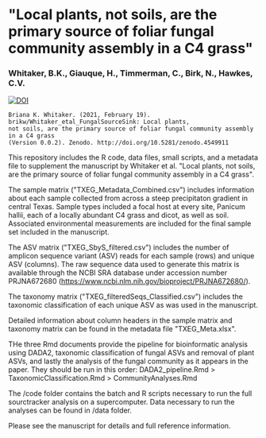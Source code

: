 # "Local plants, not soils, are the primary source of foliar fungal community assembly in a C4 grass"
### Whitaker, B.K., Giauque, H., Timmerman, C., Birk, N., Hawkes, C.V.

[![DOI](https://zenodo.org/badge/DOI/10.5281/zenodo.4549911.svg)](https://doi.org/10.5281/zenodo.4549911)

```
Briana K. Whitaker. (2021, February 19). brikw/Whitaker_etal_FungalSourceSink: Local plants, 
not soils, are the primary source of foliar fungal community assembly in a C4 grass 
(Version 0.0.2). Zenodo. http://doi.org/10.5281/zenodo.4549911
```

This repository includes the R code, data files, small scripts, and a metadata file to supplement the manuscript by Whitaker et al. "Local plants, not soils, are the primary source of foliar fungal community assembly in a C4 grass". 

The sample matrix ("TXEG_Metadata_Combined.csv") includes information about each sample collected from
across a steep precipitaton gradient in central Texas. Sample types included a focal host at every site, Panicum hallii, each of a locally abundant C4 grass and dicot, as well as soil. Associated environmental measurements are included for the final sample set included in the manuscript.

The ASV matrix ("TXEG_SbyS_filtered.csv") includes the number of amplicon sequence variant (ASV) reads for each sample (rows) and unique ASV (columns). The raw sequence data used to generate this matrix is available through the NCBI SRA database under accession number PRJNA672680 (https://www.ncbi.nlm.nih.gov/bioproject/PRJNA672680/).

The taxonomy matrix ("TXEG_filteredSeqs_Classified.csv") includes the taxonomic classification of each unique ASV as was used in the manuscript.

Detailed information about column headers in the sample matrix and taxonomy matrix can be found in the metadata file "TXEG_Meta.xlsx".

THe three Rmd documents provide the pipeline for bioinformatic analysis using DADA2, taxonomic classification of fungal ASVs and removal of plant ASVs, and lastly the analysis of the fungal community as it appears in the paper. They should be run in this order: DADA2_pipeline.Rmd > TaxonomicClassification.Rmd > CommunityAnalyses.Rmd 

The /code folder contains the batch and R scripts necessary to run the full sourctracker analysis on a supercomputer. Data necessary to run the analyses can be found in /data folder.


Please see the manuscript for details and full reference information.

